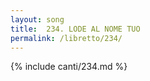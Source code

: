 ```yaml
---
layout: song
title:  234. LODE AL NOME TUO
permalink: /libretto/234/
---
```

{% include canti/234.md %}   